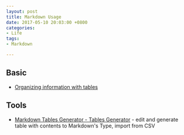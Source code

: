 ```yaml
---
layout: post
title: Markdown Usage
date: 2017-05-10 20:03:00 +0800
categories:
- Life
tags:
- Markdown

---
```


## Basic

- [Organizing information with tables](https://help.github.com/articles/organizing-information-with-tables/)

## Tools

- [Markdown Tables Generator - Tables Generator](http://www.tablesgenerator.com/markdown_tables) - edit and generate table with contents to Markdown's Type, import from CSV



